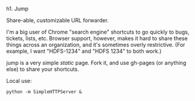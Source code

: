 h1. Jump

Share-able, customizable URL forwarder.

I'm a big user of Chrome "search engine" shortcuts to go quickly
to bugs, tickets, lists, etc.  Browser support, however, makes
it hard to share these things across an organization, and it's
sometimes overly restrictive.  (For example, I want "HDFS-1234"
and "HDFS 1234" to both work.)

jump is a very simple *static* page.  Fork it, and use gh-pages
(or anything else) to share your shortcuts.

Local use:

    python -m SimpleHTTPServer &
